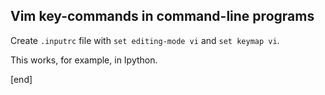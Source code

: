 ## Vim key-commands in command-line programs

Create `.inputrc` file with `set editing-mode vi` and `set keymap vi`.

This works, for example, in Ipython.

[end]
